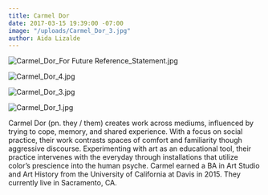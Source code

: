 ```yaml
---
title: Carmel Dor
date: 2017-03-15 19:39:00 -07:00
image: "/uploads/Carmel_Dor_3.jpg"
author: Aida Lizalde
---
```


![Carmel_Dor_For Future Reference_Statement.jpg](/uploads/Carmel_Dor_For%20Future%20Reference_Statement.jpg)

![Carmel_Dor_4.jpg](/uploads/Carmel_Dor_4.jpg)

![Carmel_Dor_3.jpg](/uploads/Carmel_Dor_3.jpg)

![Carmel_Dor_1.jpg](/uploads/Carmel_Dor_1.jpg)

Carmel  Dor  (pn. they / them) creates work across mediums, influenced by trying to cope, memory, and shared experience. With a focus on social practice, their work contrasts spaces of comfort and familiarity though aggressive discourse. Experimenting with art as an educational tool, their practice intervenes with the everyday through installations that utilize color’s prescience into the human psyche. Carmel earned a BA in Art Studio and Art History from the University of California at Davis in 2015. They currently live in Sacramento, CA.